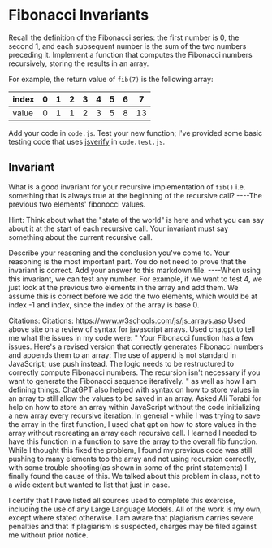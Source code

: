 # Fibonacci Invariants

Recall the definition of the Fibonacci series: the first number is 0, the second
1, and each subsequent number is the sum of the two numbers preceding it.
Implement a function that computes the Fibonacci numbers recursively, storing
the results in an array.

For example, the return value of `fib(7)` is the following array:

| index |  0  |  1  |  2  |  3  |  4  |  5  |  6  |  7  |
| ----- | --- | --- | --- | --- | --- | --- | --- | --- |
| value |  0  |  1  |  1  |  2  |  3  |  5  |  8  |  13 |

Add your code in `code.js`. Test your new function; I've provided some basic
testing code that uses [jsverify](https://jsverify.github.io/) in
`code.test.js`.

## Invariant

What is a good invariant for your recursive implementation of `fib()`
i.e. something that is always true at the beginning of the recursive call?
----The previous two elements' fibonocci values.

Hint: Think about what the "state of the world" is here and what you can say
about it at the start of each recursive call. Your invariant must say something
about the current recursive call.

Describe your reasoning and the conclusion you've come to. Your reasoning is the
most important part. You do not need to prove that the invariant is correct. Add
your answer to this markdown file.
----When using this invariant, we can test any number. For example, if we want to test 4, we just look at the previous two elements in the array and add them. We assume this is correct before we add the two elements, which would be at index -1 and index, since the index of the array is base 0.

Citations:
Citations: 
https://www.w3schools.com/js/js_arrays.asp Used above site on a review of syntax for javascript arrays. 
Used chatgpt to tell me what the issues in my code were: " Your Fibonacci function has a few issues. Here's a revised version that correctly generates Fibonacci numbers and appends them to an array:
The use of append is not standard in JavaScript; use push instead. The logic needs to be restructured to correctly compute Fibonacci numbers. The recursion isn't necessary if you want to generate the Fibonacci sequence iteratively. " as well as how I am defining things. 
ChatGPT also helped with syntax on how to store values in an array to still allow the values to be saved in an array. 
Asked Ali Torabi for help on how to store an array within JavaScript without the code initializing a new array every recursive iteration.
In general - while I was trying to save the array in the first function, I used chat gpt on how to store values in the array without recreating an array each recursive call. I learned I needed to have this function in a function to save the array to the overall fib function. While I thought this fixed the problem, I found my previous code was still pushing to many elements too the array and not using recursion correctly, with some trouble shooting(as shown in some of the print statements) I finally found the cause of this. We talked about this problem in class, not to a wide extent but wanted to list that just in case.

I certify that I have listed all sources used to complete this exercise, including the use of any Large Language Models. All of the work is my own, except where stated otherwise. I am aware that plagiarism carries severe penalties and that if plagiarism is suspected, charges may be filed against me without prior notice.
